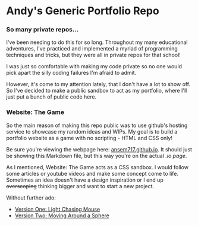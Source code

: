 # Andy's Generic Portfolio Repo
### So many private repos...
I've been needing to do this for so long. Throughout my many educational adventures, I've practiced and implemented a myriad of programming techniques and tricks, but they were all in private repos for that school!

I was just so comfortable with making my code private so no one would pick apart the silly coding failures I'm afraid to admit. 

However, it's come to my attention lately, that I don't have a lot to show off. So I've decided to make a public sandbox to act as my portfolio, where I'll just put a bunch of public code here.
### Website: The Game
So the main reason of making this repo public was to use github's hosting service to showcase my random ideas and WIPs. My goal is to build a portfolio website as a game with no scripting - HTML and CSS only!

Be sure you're viewing the webpage here: [ansem717.github.io](https://ansem717.github.io). It should just be showing this Markdown file, but this way you're on the actual *.io page*.

As I mentioned, Website: The Game acts as a CSS sandbox. I would follow some articles or youtube videos and make some concept come to life. Sometimes an idea doesn't have a design inspiration or I end up ~~overscoping~~ thinking bigger and want to start a new project.

Without further ado:
- [Version One: Light Chasing Mouse](https://ansem717.github.io/WebsiteTheGame/VersionOne/index.html)
- [Version Two: Moving Around a Sphere](https://ansem717.github.io/WebsiteTheGame/VersionTwo/index.html)
